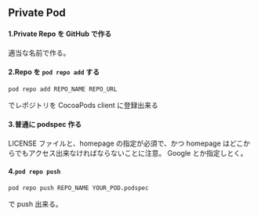 Private Pod
---

#### 1.Private Repo を GitHub で作る

適当な名前で作る。

#### 2.Repo を `pod repo add` する

```sh
pod repo add REPO_NAME REPO_URL
```

でレポジトリを CocoaPods client に登録出来る

#### 3.普通に podspec 作る

LICENSE ファイルと、homepage の指定が必須で、かつ homepage はどこからでもアクセス出来なければならないことに注意。
Google とか指定しとく。

#### 4.`pod repo push`

```sh
pod repo push REPO_NAME YOUR_POD.podspec
```

で push 出来る。
